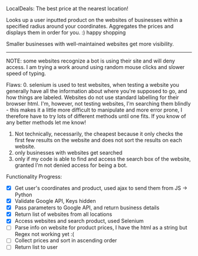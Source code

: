 LocalDeals: The best price at the nearest location! 

Looks up a user inputted product on the websites of businesses within a specified radius around your coordinates.
Aggregates the prices and displays them in order for you. 
:) happy shopping

Smaller businesses with well-maintained websites get more visibility. 
*******************

NOTE: some websites recognize a bot is using their site and will deny access.
I am trying a work around using random mouse clicks and slower speed of typing. 

Flaws:
0. selenium is used to test websites, when testing a website you generally have all the information about where you're supposed to go, and how things are labeled. Websites do not use standard labelling for their browser html. I'm, however, not testing websites, I'm searching them blindly - this makes it a little more difficult to manipulate and more error prone, I therefore have to try lots of different methods until one fits. If you know of any better methods let me know!
1. Not technically, necessarily, the cheapest because it only checks the first few results on the website and does not sort the results on each website. 
2. only businesses with websites get searched
3. only if my code is able to find and access the search box of the website, granted I'm not denied access for being a bot. 


Functionality Progress:
- [x] Get user's coordinates and product, used ajax to send them from JS -> Python
- [x] Validate Google API, Keys hidden
- [x] Pass parameters to Google API, and return business details
- [x] Return list of websites from all locations
- [x] Access websites and search product, used Selenium
- [ ] Parse info on website for product prices, I have the html as a string but Regex not working yet :(
- [ ] Collect prices and sort in ascending order
- [ ] Return list to user
